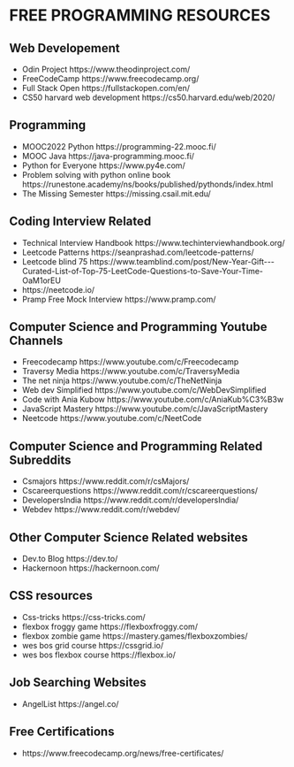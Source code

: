 # FREE PROGRAMMING RESOURCES
<h2>Web Developement</h2>
<ul>
<li>Odin Project https://www.theodinproject.com/</li>
<li>FreeCodeCamp https://www.freecodecamp.org/</li>
<li>Full Stack Open https://fullstackopen.com/en/</li>
<li>CS50 harvard web development https://cs50.harvard.edu/web/2020/</li>
</ul>
<h2>Programming</h2>
<ul>
<li>MOOC2022 Python https://programming-22.mooc.fi/</li>
<li>MOOC Java https://java-programming.mooc.fi/</li>
<li>Python for Everyone https://www.py4e.com/</li>
<li>Problem solving with python online book https://runestone.academy/ns/books/published/pythonds/index.html</li>
<li>The Missing Semester https://missing.csail.mit.edu/</li>

</ul>
<h2>Coding Interview Related</h2>
<ul>
<li>Technical Interview Handbook https://www.techinterviewhandbook.org/</li>
<li>Leetcode Patterns https://seanprashad.com/leetcode-patterns/</li>
<li>Leetcode blind 75 https://www.teamblind.com/post/New-Year-Gift---Curated-List-of-Top-75-LeetCode-Questions-to-Save-Your-Time-OaM1orEU</li>
<li>https://neetcode.io/</li>
<li>Pramp Free Mock Interview https://www.pramp.com/</li>
</ul>
<h2>Computer Science and Programming Youtube Channels</h2>
<ul>
  <li>Freecodecamp https://www.youtube.com/c/Freecodecamp</li>
  <li>Traversy Media https://www.youtube.com/c/TraversyMedia</li>
  <li>The net ninja https://www.youtube.com/c/TheNetNinja</li>
  <li>Web dev Simplified https://www.youtube.com/c/WebDevSimplified</li>
  <li>Code with Ania Kubow https://www.youtube.com/c/AniaKub%C3%B3w</li>
  <li>JavaScript Mastery https://www.youtube.com/c/JavaScriptMastery</li>
  <li>Neetcode https://www.youtube.com/c/NeetCode</li>
 </ul>
 <h2>Computer Science and Programming Related Subreddits</h2>
   <ul>
     <li>Csmajors https://www.reddit.com/r/csMajors/</li>
     <li>Cscareerquestions https://www.reddit.com/r/cscareerquestions/</li>
     <li>DevelopersIndia https://www.reddit.com/r/developersIndia/</li>
     <li>Webdev https://www.reddit.com/r/webdev/</li>
   </ul>
     

<h2>Other Computer Science Related websites</h2>
<ul>
<li>Dev.to Blog https://dev.to/</li>
<li>Hackernoon https://hackernoon.com/</li>
</ul>

<h2>CSS resources</h2>
 <ul>
   <li>Css-tricks https://css-tricks.com/</li>
   <li>flexbox froggy game https://flexboxfroggy.com/</li>
   <li>flexbox zombie game https://mastery.games/flexboxzombies/</li>
   <li>wes bos grid course https://cssgrid.io/</li>
   <li>wes bos flexbox course  https://flexbox.io/</li>
 </ul>
 
<h2>Job Searching Websites </h2>
 <ul>
  <li>AngelList https://angel.co/</li>
</ul>
<h2>Free Certifications</h2>
<ul>
  <li>https://www.freecodecamp.org/news/free-certificates/</li>
</ul>
   
   
   
   

